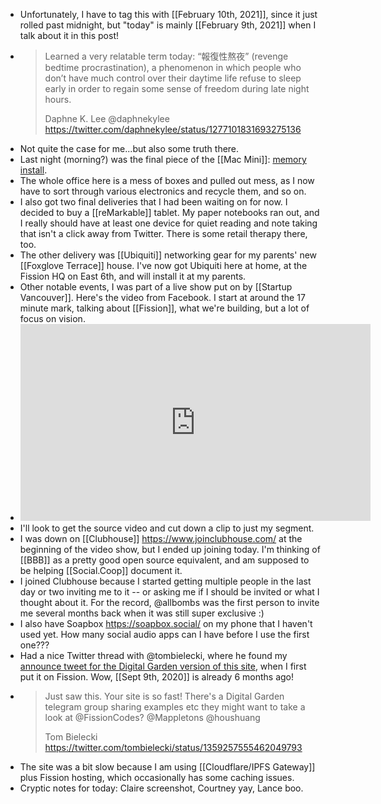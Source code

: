 - Unfortunately, I have to tag this with [[February 10th, 2021]], since it just rolled past midnight, but "today" is mainly [[February 9th, 2021]] when I talk about it in this post!
- > Learned a very relatable term today: “報復性熬夜” (revenge bedtime procrastination), a phenomenon in which people who don’t have much control over their daytime life refuse to sleep early in order to regain some sense of freedom during late night hours.
  > 
  > Daphne K. Lee @daphnekylee <https://twitter.com/daphnekylee/status/1277101831693275136>
- Not quite the case for me...but also some truth there.
- Last night (morning?) was the final piece of the [[Mac Mini]]: [memory install](https://blog.bmannconsulting.com/2021/02/09/i-bought-this.html).
- The whole office here is a mess of boxes and pulled out mess, as I now have to sort through various electronics and recycle them, and so on.
- I also got two final deliveries that I had been waiting on for now. I decided to buy a [[reMarkable]] tablet. My paper notebooks ran out, and I really should have at least one device for quiet reading and note taking that isn't a click away from Twitter. There is some retail therapy there, too.
- The other delivery was [[Ubiquiti]] networking gear for my parents' new [[Foxglove Terrace]] house. I've now got Ubiquiti here at home, at the Fission HQ on East 6th, and will install it at my parents.
- Other notable events, I was part of a live show put on by [[Startup Vancouver]]. Here's the video from Facebook. I start at around the 17 minute mark, talking about [[Fission]], what we're building, but a lot of focus on vision.
- <iframe src="https://www.facebook.com/plugins/video.php?href=https%3A%2F%2Fwww.facebook.com%2Fstartupvancouver%2Fvideos%2F2406490676163754%2F&show_text=0&width=560" width="560" height="315" style="border:none;overflow:hidden" scrolling="no" frameborder="0" allowfullscreen="true" allow="autoplay; clipboard-write; encrypted-media; picture-in-picture; web-share" allowFullScreen="true"></iframe>
- I'll look to get the source video and cut down a clip to just my segment.
- I was down on [[Clubhouse]] <https://www.joinclubhouse.com/> at the beginning of the video show, but I ended up joining today. I'm thinking of [[BBB]] as a pretty good open source equivalent, and am supposed to be helping [[Social.Coop]] document it.
- I joined Clubhouse because I started getting multiple people in the last day or two inviting me to it -- or asking me if I should be invited or what I thought about it. For the record, @allbombs was the first person to invite me several months back when it was still super exclusive :)
- I also have Soapbox <https://soapbox.social/> on my phone that I haven't used yet. How many social audio apps can I have before I use the first one???
- Had a nice Twitter thread with @tombielecki, where he found my [announce tweet for the Digital Garden version of this site](https://twitter.com/bmann/status/1303810663307972609?s=20), when I first put it on Fission. Wow, [[Sept 9th, 2020]] is already 6 months ago!
- > Just saw this. Your site is so fast!
  > There's a Digital Garden telegram group sharing examples etc they might want to take a look at @FissionCodes? @Mappletons @houshuang
  >
  > Tom Bielecki <https://twitter.com/tombielecki/status/1359257555462049793>
- The site was a bit slow because I am using [[Cloudflare/IPFS Gateway]] plus Fission hosting, which occasionally has some caching issues.
- Cryptic notes for today: Claire screenshot, Courtney yay, Lance boo.